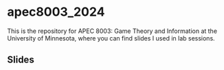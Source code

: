 # apec8003_2024

This is the repository for APEC 8003: Game Theory and Information at the University of Minnesota, where you can find slides I used in lab sessions.

## Slides
<!-- + Week 1 ([slides](https://shunkei3.github.io/apec8211-8212/Recitation/rec1/recitation1_slides.html)) -->